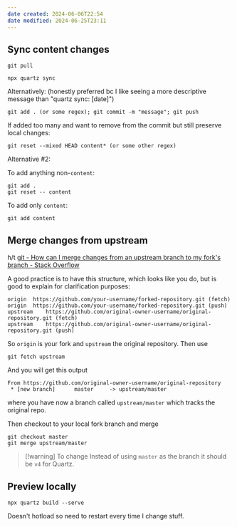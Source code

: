 ```yaml
---
date created: 2024-06-06T22:54
date modified: 2024-06-25T23:11
---
```

## Sync content changes

`git pull`

`npx quartz sync`

Alternatively: (honestly preferred bc I like seeing a more descriptive message than "quartz sync: [date]")

```
git add . (or some regex); git commit -m "message"; git push
```

If added too many and want to remove from the commit but still preserve local changes:

```
git reset --mixed HEAD content* (or some other regex)
```

Alternative #2: 

To add anything non-`content`: 

```
git add .
git reset -- content
```

To add only `content`:

```
git add content
```
## Merge changes from upstream

h/t [git - How can I merge changes from an upstream branch to my fork's branch - Stack Overflow](https://stackoverflow.com/questions/52981111/how-can-i-merge-changes-from-an-upstream-branch-to-my-forks-branch)

A good practice is to have this structure, which looks like you do, but is good to explain for clarification purposes:

```
origin  https://github.com/your-username/forked-repository.git (fetch)
origin  https://github.com/your-username/forked-repository.git (push)
upstream    https://github.com/original-owner-username/original-repository.git (fetch)
upstream    https://github.com/original-owner-username/original-repository.git (push)
```

So `origin` is your fork and `upstream` the original repository. Then use

```
git fetch upstream
```

And you will get this output

```
From https://github.com/original-owner-username/original-repository
 * [new branch]      master     -> upstream/master
```

where you have now a branch called `upstream/master` which tracks the original repo.

Then checkout to your local fork branch and merge

```
git checkout master
git merge upstream/master
```

> [!warning] To change
> Instead of using `master` as the branch it should be `v4` for Quartz. 

## Preview locally

`npx quartz build --serve`

Doesn't hotload so need to restart every time I change stuff. 